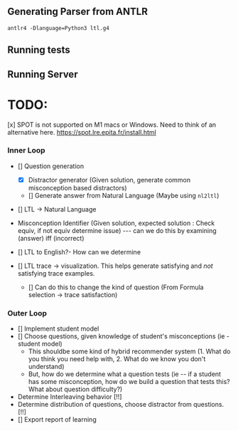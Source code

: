 
## Generating Parser from ANTLR
```
antlr4 -Dlanguage=Python3 ltl.g4
```

## Running tests



## Running Server


# TODO:


[x] SPOT is not supported on M1 macs or Windows. Need to think of an alternative here. https://spot.lre.epita.fr/install.html


### Inner Loop
- [] Question generation
    - [x] Distractor generator (Given solution, generate common misconception based distractors)
    - [] Generate answer from Natural Language (Maybe using `nl2ltl`)


- [] LTL -> Natural Language


- Misconception Identifier (Given solution, expected solution : Check equiv, if not equiv determine issue) --- can we do this by examining (answer) iff (incorrect)
- [] LTL to English?- How can we determine 


- [] LTL trace -> visualization. This helps generate satisfying and *not* satisfying trace examples.
  - [] Can do this to change the kind of question (From Formula selection -> trace satisfaction)


### Outer Loop

- [] Implement student model
- [] Choose questions, given knowledge of student's misconceptions (ie - student model)
    - This shouldbe some kind of hybrid recommender system (1. What do you think you need help with, 2. What do we know you don't understand)
    - But, how do we determine what a question tests (ie -- if a student has some misconception, how do we build a question that tests this? What about question difficulty?)
- Determine Interleaving behavior [!!]
- Determine distribution of questions, choose distractor from questions. [!!]
- [] Export report of learning